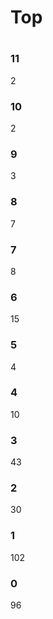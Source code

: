 # Top
#
### 11
   2
### 10
   2
### 9
   3
### 8
   7
### 7
   8
### 6
   15
### 5
   4
### 4
   10
### 3
   43
### 2
   30
### 1
   102
### 0
   96
